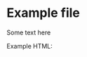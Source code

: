 # Example file

Some text here

<example title="Quote" src="components/quote.html.twig" data="text: Some inspiring quote here, author: Simon Jones">

Example HTML:

<exampleHtml src="components/quote.html.twig">
